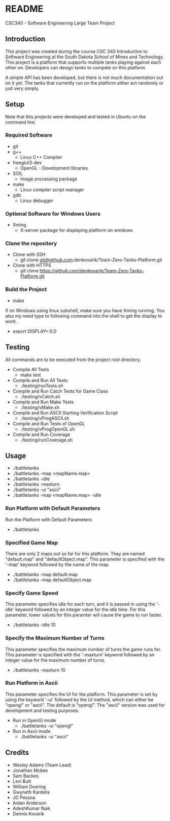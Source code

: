 # README

CSC340 - Software Engineering Large Team Project

## Introduction
This project was created during the course CSC 340 Introduction to Software Engineering at the South Dakota School of Mines and Technology. This project is a platform that supports multiple tanks playing against each other on. Developers can design tanks to compete on this platform. 

A simple API has been developed, but there is not much documentation out on it yet. The tanks that currently run on the platform either act randomly or just very simply. 

## Setup
Note that this projects were developed and tested in Ubuntu on the command line.

### Required Software
* git
* g++
   * Linux C++ Compiler 
* freeglut3-dev
   * OpenGL - Development libraries
* SOIL
   * Image processing package
* make
   * Linux compiler script manager
* gdb
   * Linux debugger

### Optional Software for Windows Users
* Xming
   * X-server package for displaying platform on windows
   
### Clone the repository
* Clone with SSH
  * git clone git@github.com:denkovarik/Team-Zero-Tanks-Platform.git
* Clone with HTTPS
  * git clone https://github.com/denkovarik/Team-Zero-Tanks-Platform.git
    
### Build the Project
* make

If on Windows using linux subshell, make sure you have Xming running. You also my need type to following command into the shell to get the display to work.
* export DISPLAY=:0.0

## Testing
All commands are to be executed from the project root directory.
* Compile All Tests
  * make test
* Compile and Run All Tests
  * ./testing/runTests.sh
* Compile and Run Catch Tests for Game Class
  * ./testing/vCatch.sh
* Compile and Run Make Tests
  * ./testing/vMake.sh
* Compile and Run ASCII Starting Verification Script
  * ./testing/vProgASCII.sh
* Compile and Run Tests of OpenGL
  * ./testing/vProgOpenGL.sh
* Compile and Run Coverage
  * ./testing/runCoverage.sh

## Usage

* ./battletanks
* ./battletanks -map <mapName.map>
* ./battletanks -idle <int value for idle between each turn>
* ./battletanks -maxturn <maximum number of turns>
* ./battletanks -ui "ascii"
* ./battletanks -map <mapName.map> -idle <int value for idle between each turn>

### Run Platform with Default Parameters
Run the Platform with Default Parameters
* ./battletanks
  
### Specified Game Map
There are only 2 maps out so far for this platform. They are named "default.map" and "defaultObject.map". This parameter is specified with the '-map' keyword followed by the name of the map.
* ./battletanks -map default.map
* ./battletanks -map defaultObject.map

### Specify Game Speed
This parameter specifies idle for each turn, and it is passed in using the '-idle' keyword followed by an integer value for the idle time. For this parameter, lower values for this paramter will cause the game to run faster.
* ./battletanks -idle 10

### Specify the Maximum Number of Turns
This parameter specifies the maximum number of turns the game runs for. This parameter is specified with the '-maxturn' keyword followed by an integer value for the maximum number of turns. 
* ./battletanks -maxturn 10

### Run Platform in Ascii
This parameter specifies the UI for the platform. This parameter is set by using the keyword '-ui' followed by the UI method, which can either be "opengl" or "ascii". The default is "opengl". The "ascii" version was used for development and testing purposes. 
* Run in OpenGl mode
  * ./battletanks -ui "opengl"
* Run in Ascii mode
  * ./battletanks -ui "ascii"

## Credits
* Wesley Adams (Team Lead)
* Jonathan Mckee
* Sam Backes
* Levi Butt
* William Doering
* Gwyneth Kardelis
* JD Pessoa
* Aidan Anderson
* AdeshKumar Naik
* Dennis Kovarik
